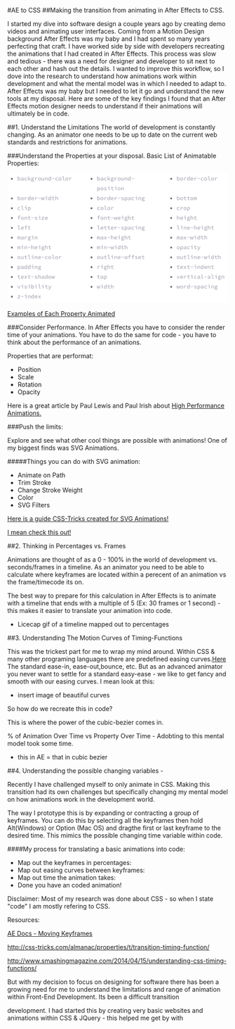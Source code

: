 #AE to CSS
##Making the transition from animating in After Effects to CSS.

I started my dive into software design a couple years ago by creating demo videos and animating user interfaces. Coming from a Motion Design background After Effects was my baby and I had spent so many years perfecting that craft. I have worked side by side with developers recreating the animations that I had created in After Effects. This process was slow and tedious - there was a need for designer and developer to sit next to each other and hash out the details. I wanted to improve this workflow, so I dove into the research to understand how animations work within development and what the mental model was in which I needed to adapt to. After Effects was my baby but I needed to let it go and understand the new tools at my disposal. Here are some of the key findings I found that an After Effects motion designer needs to understand if their animations will ultimately be in code.

##1. Understand the Limitations
The world of development is constantly changing. As an animator one needs to be up to date on the current web standards and restrictions for animations.

###Understand the Properties at your disposal.
Basic List of Animatable Properties: 

![hello](images/animation-properties.png)

[Examples of Each Property Animated](http://leaverou.github.io/animatable/)

###Consider Performance.
In After Effects you have to consider the render time of your animations. You have to do the same for code - you have to think about the performance of an animations.

Properties that are performat:

* Position
* Scale
* Rotation
* Opacity

Here is a great article by Paul Lewis and Paul Irish about [High Performance Animations.](
http://www.html5rocks.com/en/tutorials/speed/high-performance-animations/)

###Push the limits:

Explore and see what other cool things are possible with animations! One of my biggest finds was SVG Animations.

#####Things you can do with SVG animation:
* Animate on Path
* Trim Stroke
* Change Stroke Weight
* Color
* SVG Filters

[Here is a guide CSS-Tricks created for SVG Animations!](http://css-tricks.com/guide-svg-animations-smil/)

[I mean check this out!](http://codepen.io/lbebber/pen/RNgBPP?editors=110)


##2. Thinking in Percentages vs. Frames

Animations are thought of as a 0 - 100% in the world of development vs. seconds/frames in a timeline. As an animator you need to be able to calculate where keyframes are located within a perecent of an animation vs the frame/timecode its on. 

The best way to prepare for this calculation in After Effects is to animate with a timeline that ends with a multiple of 5 (Ex: 30 frames or 1 second) - this makes it easier to translate your animation into code.

* Licecap gif of a timeline mapped out to percentages


##3. Understanding The Motion Curves of Timing-Functions

This was the trickest part for me to wrap my mind around. Within CSS & many other programing languages there are predefined easing curves.[Here]() The standard ease-in, ease-out,bounce, etc. But as an advanced animator you never want to settle for a standard easy-ease - we like to get fancy and smooth with our easing curves. I mean look at this: 

* insert image of beautiful curves

So how do we recreate this in code?

This is where the power of the cubic-bezier comes in.

% of Animation Over Time vs Property Over Time - Adobting to this mental model took some time.

* this in AE = that in cubic bezier

##4. Understanding the possible changing variables -


Recently I have challenged myself to only animate in CSS. Making this transition had its own challenges but specifically changing my mental model on how animations work in the development world. 

The way I prototype this is by expanding or contracting a group of keyframes. You can do this by selecting all the keyframes then hold Alt(Windows) or Option (Mac OS) and dragthe first or last keyframe to the desired time. This mimics the possible changing time variable within code.




####My process for translating a basic animations into code:

* Map out the keyframes in percentages:
* Map out easing curves between keyframes:
* Map out time the animation takes:
* Done you have an coded animation!


Disclaimer: Most of my research was done about CSS - so when I state "code" I am mostly refering to CSS. 


Resources: 

 [AE Docs - Moving Keyframes](https://helpx.adobe.com/after-effects/using/editing-moving-copying-keyframes.html#move_keyframes_in_time)

http://css-tricks.com/almanac/properties/t/transition-timing-function/

http://www.smashingmagazine.com/2014/04/15/understanding-css-timing-functions/





But with my decision to focus on designing for software there has been a growing need for me to understand the limitations and range of animation within Front-End Development. Its been a difficult transition

development. I had started this by creating very basic websites and animations within CSS & JQuery - this helped me get by with


